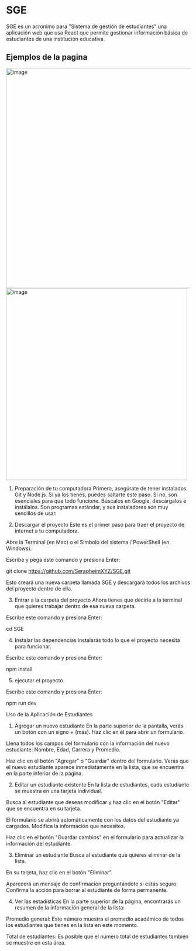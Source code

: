 # SGE

SGE es un acronimo para "Sistema de gestión de estudiantes" una aplicación web que usa React que permite
gestionar información básica de estudiantes de una institución educativa.

## Ejemplos de la pagina
<img width="1330" height="601" alt="image" src="https://github.com/user-attachments/assets/6bbab84e-cb55-44d1-b32e-0d751d280fac" />
<img width="495" height="525" alt="image" src="https://github.com/user-attachments/assets/87723968-14b9-4659-8c88-c5dde8698da1" />

1. Preparación de tu computadora
Primero, asegúrate de tener instalados Git y Node.js. Si ya los tienes, puedes saltarte este paso. Si no, son esenciales para que todo funcione. Búscalos en Google, descárgalos e instálalos. Son programas estándar, y sus instaladores son muy sencillos de usar.

2. Descargar el proyecto
Este es el primer paso para traer el proyecto de internet a tu computadora.

Abre la Terminal (en Mac) o el Símbolo del sistema / PowerShell (en Windows).

Escribe y pega este comando y presiona Enter:


git clone https://github.com/SerapheimXYZ/SGE.git

Esto creará una nueva carpeta llamada SGE y descargará todos los archivos del proyecto dentro de ella.

3. Entrar a la carpeta del proyecto
Ahora tienes que decirle a la terminal que quieres trabajar dentro de esa nueva carpeta.

Escribe este comando y presiona Enter:

cd SGE

4. Instalar las dependencias
instalarás todo lo que el proyecto necesita para funcionar.

Escribe este comando y presiona Enter:

npm install

5. ejecutar el proyecto

Escribe este comando y presiona Enter:

npm run dev


Uso de la Aplicación de Estudiantes

1. Agregar un nuevo estudiante
En la parte superior de la pantalla, verás un botón con un signo + (más). Haz clic en él para abrir un formulario.

Llena todos los campos del formulario con la información del nuevo estudiante: Nombre, Edad, Carrera y Promedio.

Haz clic en el botón "Agregar" o "Guardar" dentro del formulario. Verás que el nuevo estudiante aparece inmediatamente en la lista, que se encuentra en la parte inferior de la página.

2. Editar un estudiante existente
En la lista de estudiantes, cada estudiante se muestra en una tarjeta individual.

Busca al estudiante que deseas modificar y haz clic en el botón "Editar" que se encuentra en su tarjeta.

El formulario se abrirá automáticamente con los datos del estudiante ya cargados. Modifica la información que necesites.

Haz clic en el botón "Guardar cambios" en el formulario para actualizar la información del estudiante.

3. Eliminar un estudiante
Busca al estudiante que quieres eliminar de la lista.

En su tarjeta, haz clic en el botón "Eliminar".

Aparecerá un mensaje de confirmación preguntándote si estás seguro. Confirma la acción para borrar al estudiante de forma permanente.

4. Ver las estadísticas
En la parte superior de la página, encontrarás un resumen de la información general de la lista:

Promedio general: Este número muestra el promedio académico de todos los estudiantes que tienes en la lista en este momento.

Total de estudiantes: Es posible que el número total de estudiantes también se muestre en esta área.

